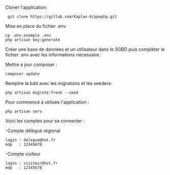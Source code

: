 Cloner l'application:

     git clone https://gitlab.com/Kaplan-K/ppephp.git


Mise en place du fichier .env

    cp .env.example .env
    php artisan key:generate

Créer une base de données et un utilisateur dans le SGBD puis compléter le fichier .env avec les informations nécessaire.

Mettre a jour composer :
   
    composer update

Remplire la bdd avec les migrations et les seeders: 

    php artisan migrate:fresh --seed

Pour commencé à utilisée l'application :
    
    php artisan serv


Voici les comptes pour se connecter :

  -Compte délégué régional

    login : delegue@hot.fr
    mdp   : 12345678

  -Compte visiteur

    login : visiteur@hot.fr
    mdp   : 12345678
